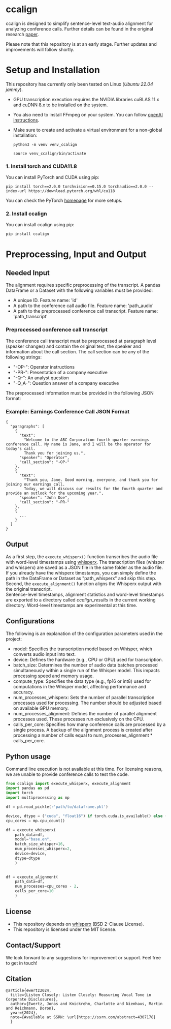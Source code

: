 # ccalign
ccalign is designed to simplify sentence-level text-audio alignment for analyzing conference calls.
Further details can be found in the original research [paper](https://ssrn.com/abstract=4307178).

Please note that this repository is at an early stage. Further updates and improvements will follow shortly.

# Setup and Installation
This repository has currently only been tested on Linux (*Ubuntu 22.04 jammy*).
- GPU transcription execution requires the NVIDIA libraries cuBLAS 11.x and cuDNN 8.x to be installed on the system.
- You also need to install FFmpeg on your system. You can follow [openAI instructions](https://github.com/openai/whisper#setup).
- Make sure to create and activate a virtual environment for a non-global installation:

    `python3 -m venv venv_ccalign`

    `source venv_ccalign/bin/activate`

### 1. Install torch and CUDA11.8
You can install PyTorch and CUDA using pip:

`pip install torch==2.0.0 torchvision==0.15.0 torchaudio==2.0.0 --index-url https://download.pytorch.org/whl/cu118`

You can check the PyTorch [homepage](https://pytorch.org/get-started/locally/) for more setups.

### 2. Install ccalign
You can install ccalign using pip:

`pip install ccalign`


# Preprocessing, Input and Output
## Needed Input
The alignment requires specific preprocessing of the transcript. A pandas DataFrame or a Dataset with the following variables must be provided: 
- A unique ID. Feature name: 'id'
- A path to the conference call audio file. Feature name: 'path_audio'
- A path to the preprocessed conference call transcript. Feature name: 'path_transcript'
### Preprocessed conference call transcript
The conference call transcript must be preprocessed at paragraph level (speaker changes) and contain the original text, the speaker and information about the call section. The call section can be any of the following strings:
- "-OP-": Operator instructions
- "-PR-": Presentation of a company executive
- "-Q-": An analyst question
- "-Q_A-": Question answer of a company executive

The preprocessed information must be provided in the following JSON format:
### Example: Earnings Conference Call JSON Format
```
{
  "paragraphs": [
    {
      "text":
        "Welcome to the ABC Corporation fourth quarter earnings conference call. My name is Jane, and I will be the operator for today's call.
        Thank you for joining us.",
      "speaker": "Operator",
      "call_section": "-OP-"
    },
    {
      "text":
        "Thank you, Jane. Good morning, everyone, and thank you for joining our earnings call.
        Today, we will discuss our results for the fourth quarter and provide an outlook for the upcoming year.",
      "speaker": "John Doe",
      "call_section": "-PR-"
    },
    {
      ...
    }
  ]
}
```
## Output
As a first step, the `execute_whisperx()` function transcribes the audio file with word-level timestamps using [whisperx](https://github.com/m-bain/whisperX). The transcription files (whisper and whisperx) are saved as a JSON file in the same folder as the audio file. If you already have the whisperx timestamps, you can simply define the path in the DataFrame or Dataset as "path_whisperx" and skip this step. Second, the `execute_alignment()` function aligns the Whisperx output with the original transcript.  
Sentence-level timestamps, alignment statistics and word-level timestamps are exported to a directory called *ccalign_results* in the current working directory.
Word-level timestamps are experimental at this time.

## Configurations
The following is an explanation of the configuration parameters used in the project:
- model: Specifies the transcription model based on Whisper, which converts audio input into text.
- device: Defines the hardware (e.g., CPU or GPU) used for transcription.
- batch_size: Determines the number of audio data batches processed simultaneously within a single run of the Whisper model.
This impacts processing speed and memory usage.
- compute_type: Specifies the data type (e.g., fp16 or int8) used for computations in the Whisper model, affecting performance and accuracy.
- num_processes_whisperx: Sets the number of parallel transcription processes used for processing. The number should be adjusted based on available GPU memory.
- num_processes_alignment: Defines the number of parallel alignment processes used. These processes run exclusively on the CPU.
- calls_per_core: Specifies how many conference calls are processed by a single process.
A backup of the alignment process is created after processing a number of calls equal to num_processes_alignment * calls_per_core.


## Python usage
Command line execution is not available at this time. For licensing reasons, we are unable to provide conference calls to test the code.

```python
from ccalign import execute_whisperx, execute_alignment 
import pandas as pd
import torch
import multiprocessing as mp

df = pd.read_pickle(r'path/to/dataframe.pkl')

device, dtype = ("cuda", "float16") if torch.cuda.is_available() else ("cpu", "float32")
cpu_cores = mp.cpu_count()

df = execute_whisperx(
    path_data=df,
    model="base.en",
    batch_size_whisper=16,
    num_processes_whisperx=2,
    device=device,
    dtype=dtype
    )
        

df = execute_alignment(
    path_data=df,
    num_processes=cpu_cores - 2,
    calls_per_core=10
    )

```

## License
- This repository depends on [whisperx](https://github.com/m-bain/whisperX) (BSD 2-Clause License).
- This repository is licensed under the MIT license.

## Contact/Support
We look forward to any suggestions for improvement or support.
Feel free to get in touch!

## Citation
```
@article{ewertz2024,
  title={Listen Closely: Listen Closely: Measuring Vocal Tone in Corporate Disclosures},
  author={Ewertz, Jonas and Knickrehm, Charlotte and Nienhaus, Martin and Reichmann, Doron},
  year={2024},
  note={Available at SSRN: \url{https://ssrn.com/abstract=4307178}
  }